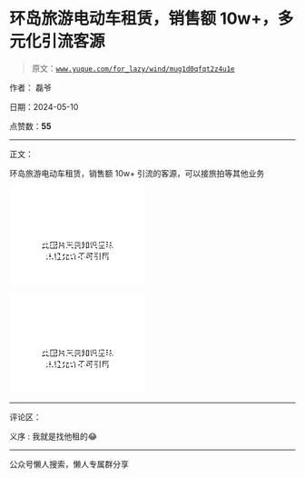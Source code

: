# 环岛旅游电动车租赁，销售额 10w+，多元化引流客源

> 原文：[`www.yuque.com/for_lazy/wind/mug1d0qfqt2z4u1e`](https://www.yuque.com/for_lazy/wind/mug1d0qfqt2z4u1e)

作者： 磊爷

日期：2024-05-10

点赞数：**55**

* * *

正文：

环岛旅游电动车租赁，销售额 10w+ 引流的客源，可以接旅拍等其他业务

![](img/8cbdc61890c40455ebea49060ce38afa.png)

![](img/825d85d1b4c1ef23c18f9c9e054c834a.png)

* * *

评论区：

义序 : 我就是找他租的😂

* * *

公众号懒人搜索，懒人专属群分享